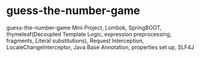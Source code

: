 # guess-the-number-game
guess-the-number-game
Mini Project, Lombok, SpringBOOT, thymeleaf(Decoupled Template Logic, expression preprocessing, fragments, Literal substitutions), Request Interception, LocaleChangeInterceptor, Java Base Annotation, properties set up, SLF4J

